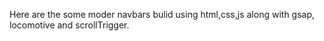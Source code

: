 Here are the some moder navbars bulid using html,css,js along with gsap, locomotive and scrollTrigger.
